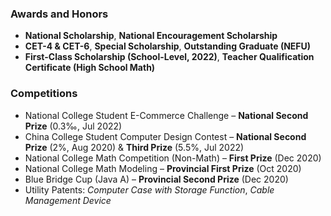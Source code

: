 ### **Awards and Honors**  
- **National Scholarship**, **National Encouragement Scholarship**  
- **CET-4 & CET-6**, **Special Scholarship**, **Outstanding Graduate (NEFU)**  
- **First-Class Scholarship (School-Level, 2022)**, **Teacher Qualification Certificate (High School Math)**  

### **Competitions**  
- National College Student E-Commerce Challenge – **National Second Prize** (0.3‰, Jul 2022)  
- China College Student Computer Design Contest – **National Second Prize** (2%, Aug 2020) & **Third Prize** (5.5%, Jul 2022)  
- National College Math Competition (Non-Math) – **First Prize** (Dec 2020)  
- National College Math Modeling – **Provincial First Prize** (Oct 2020)  
- Blue Bridge Cup (Java A) – **Provincial Second Prize** (Dec 2020)  
- Utility Patents: *Computer Case with Storage Function*, *Cable Management Device*  